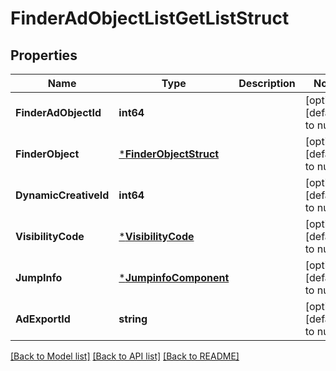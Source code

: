 # FinderAdObjectListGetListStruct

## Properties
Name | Type | Description | Notes
------------ | ------------- | ------------- | -------------
**FinderAdObjectId** | **int64** |  | [optional] [default to null]
**FinderObject** | [***FinderObjectStruct**](finder_object_struct.md) |  | [optional] [default to null]
**DynamicCreativeId** | **int64** |  | [optional] [default to null]
**VisibilityCode** | [***VisibilityCode**](VisibilityCode.md) |  | [optional] [default to null]
**JumpInfo** | [***JumpinfoComponent**](jumpinfo_component.md) |  | [optional] [default to null]
**AdExportId** | **string** |  | [optional] [default to null]

[[Back to Model list]](../README.md#documentation-for-models) [[Back to API list]](../README.md#documentation-for-api-endpoints) [[Back to README]](../README.md)


